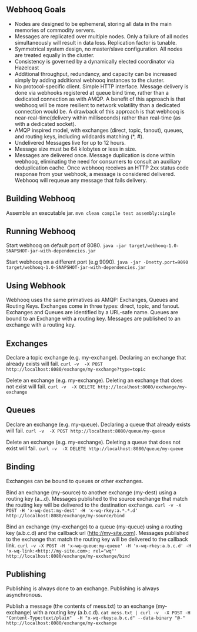 Webhooq Goals
-------------
   *   Nodes are designed to be ephemeral, storing all data in the main memories of commodity servers.
   *   Messages are replicated over multiple nodes. Only a failure of all nodes simultaneously will result in data loss. Replication factor is tunable.
   *   Symmetrical system design, no master/slave configuration. All nodes are treated equally in the cluster.
   *   Consistency is governed by a dynamically elected coordinator via Hazelcast
   *   Additional throughput, redundancy, and capacity can be increased simply by adding additional webhooq instances to the cluster.
   *   No protocol-specific client. Simple HTTP interface. Message delivery is done via webhooks registered at queue bind time, rather than a dedicated connection as with AMQP. A benefit of this approach  is that webhooq will be more resilient to network volatility than a dedicated connection would be. A drawback of this approach is that webhooq is near-real-time(delivery within milliseconds) rather than real-time (as with a dedicated socket).
   *   AMQP inspired model, with exchanges (direct, topic, fanout), queues, and routing keys, including wildcards matching (*, #).
   *   Undelivered Messages live for up to 12 hours.
   *   Message size must be 64 kilobytes or less in size.
   *   Messages are delivered once. Message duplication is done within webhooq, eliminating the need for consumers to consult an auxiliary deduplication cache. Once webhooq receives an HTTP 2xx status code response from your webhook, a message is considered delivered. Webhooq will requeue any message that fails delivery.



Building Webhooq
----------------
Assemble an executable jar.
`mvn clean compile test assembly:single`



Running Webhooq
---------------
Start webhooq on default port of 8080.
`java -jar target/webhooq-1.0-SNAPSHOT-jar-with-dependencies.jar`


Start webhooq on a different port (e.g 9090).
`java -jar -Dnetty.port=9090 target/webhooq-1.0-SNAPSHOT-jar-with-dependencies.jar`



Using Webhook
-------------
Webhooq uses the same primatives as AMQP: Exchanges, Queues and Routing Keys.
Exchanges come in three types: direct, topic, and fanout.
Exchanges and Queues are identified by a URL-safe name.
Queues are bound to an Exchange with a routing key.
Messages are published to an exchange with a routing key.


Exchanges
---------
Declare a topic exchange (e.g. my-exchange). Declaring an exchange that already exists will fail.
`curl -v  -X POST http://localhost:8080/exchange/my-exchange?type=topic`

Delete an exchange (e.g. my-exchange). Deleting an exchange that does not exist will fail.
`curl -v  -X DELETE http://localhost:8080/exchange/my-exchange`

Queues
------
Declare an exchange (e.g. my-queue).  Declaring a queue that already exists will fail.
`curl -v  -X POST http://localhost:8080/queue/my-queue`

Delete an exchange (e.g. my-exchange). Deleting a queue that does not exist will fail.
`curl -v  -X DELETE http://localhost:8080/queue/my-queue`

Binding
-------
Exchanges can be bound to queues or other exchanges.

Bind an exchange (my-source) to another exchange (my-dest) using a routing key (a.*.*.d). Messages published to the source exchange that match the routing key will be delivered to the destination exchange.
`curl -v -X POST -H 'x-wq-dest:my-dest' -H 'x-wq-rkey:a.*.*.d' http://localhost:8080/exchange/my-source/bind`

Bind an exchange (my-exchange) to a queue (my-queue) using a routing key (a.b.c.d) and the callback url (http://my-site.com). Messages published to the exchange that match the routing key will be delivered to the callback link.
`curl -v -X POST -H 'x-wq-queue:my-queue' -H 'x-wq-rkey:a.b.c.d' -H 'x-wq-link:<http://my-site.com>; rel="wq"' http://localhost:8080/exchange/my-exchange/bind`

Publishing
----------
Publishing is always done to an exchange.
Publishing is always asynchronous.

Publish a message (the contents of mess.txt) to an exchange (my-exchange) with a routing key (a.b.c.d).
`cat mess.txt | curl -v  -X POST -H "Content-Type:text/plain"  -H "x-wq-rkey:a.b.c.d" --data-binary "@-" http://localhost:8080/exchange/my-exchange`





